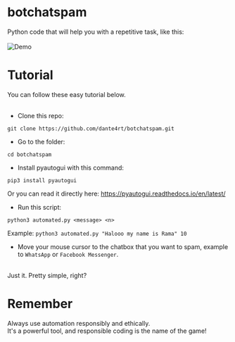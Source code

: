 # botchatspam
Python code that will help you with a repetitive task, like this: <br><br>
![Demo](https://media2.giphy.com/media/v1.Y2lkPTc5MGI3NjExazR2em82enZ1MnBmcHJhMnRvYzVvYnd6ZDA1cm1mdGF2MGtybjM1cCZlcD12MV9pbnRlcm5hbF9naWZfYnlfaWQmY3Q9Zw/LaoKU2KDBQq0Jnw4vD/source.gif)

<h1>Tutorial</h1>
You can follow these easy tutorial below.
<br><br>

- Clone this repo:

```
git clone https://github.com/dante4rt/botchatspam.git
```

- Go to the folder:

```
cd botchatspam
```

- Install pyautogui with this command:

```
pip3 install pyautogui
```
Or you can read it directly here: https://pyautogui.readthedocs.io/en/latest/

- Run this script:

```
python3 automated.py <message> <n>
```
Example: `python3 automated.py "Halooo my name is Rama" 10`

- Move your mouse cursor to the chatbox that you want to spam, example to `WhatsApp` or `Facebook Messenger`.

<br>
Just it. Pretty simple, right? <br>

<h1>Remember</h1>
Always use automation responsibly and ethically. <br>
It's a powerful tool, and responsible coding is the name of the game!
